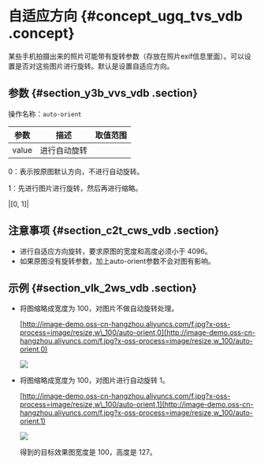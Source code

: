 # 自适应方向 {#concept_ugq_tvs_vdb .concept}

某些手机拍摄出来的照片可能带有旋转参数（存放在照片exif信息里面）。可以设置是否对这些图片进行旋转。默认是设置自适应方向。

## 参数 {#section_y3b_vvs_vdb .section}

操作名称：`auto-orient`

|参数|描述|取值范围|
|--|--|----|
|value| 进行自动旋转

 0：表示按原图默认方向，不进行自动旋转。

 1：先进行图片进行旋转，然后再进行缩略。

 |\[0, 1\]|

## 注意事项 {#section_c2t_cws_vdb .section}

-   进行自适应方向旋转，要求原图的宽度和高度必须小于 4096。
-   如果原图没有旋转参数，加上auto-orient参数不会对图有影响。

## 示例 {#section_vlk_2ws_vdb .section}

-   将图缩略成宽度为 100，对图片不做自动旋转处理。

    [http://image-demo.oss-cn-hangzhou.aliyuncs.com/f.jpg?x-oss-process=image/resize,w\_100/auto-orient,0](http://image-demo.oss-cn-hangzhou.aliyuncs.com/f.jpg?x-oss-process=image/resize,w_100/auto-orient,0)

    ![](http://static-aliyun-doc.oss-cn-hangzhou.aliyuncs.com/assets/img/4776/2507_zh-CN.jpg)

-   将图缩略成宽度为 100，对图片进行自动旋转 1。

    [http://image-demo.oss-cn-hangzhou.aliyuncs.com/f.jpg?x-oss-process=image/resize,w\_100/auto-orient,1](http://image-demo.oss-cn-hangzhou.aliyuncs.com/f.jpg?x-oss-process=image/resize,w_100/auto-orient,1)

    ![](http://static-aliyun-doc.oss-cn-hangzhou.aliyuncs.com/assets/img/4776/2508_zh-CN.jpg)

    得到的目标效果图宽度是 100，高度是 127。


